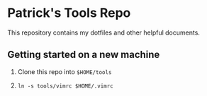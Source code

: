 # Patrick's Tools Repo

This repository contains my dotfiles and other helpful documents. 

## Getting started on a new machine

1. Clone this repo into `$HOME/tools`

2. `ln -s tools/vimrc $HOME/.vimrc`
